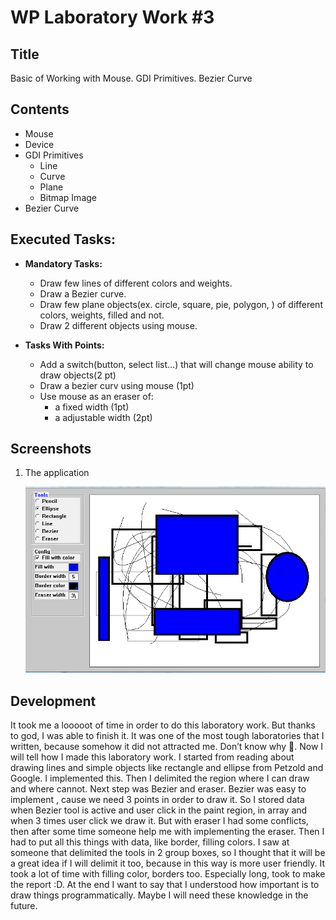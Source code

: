 # WP Laboratory Work #3

## Title

Basic of Working with Mouse. GDI Primitives. Bezier Curve

## Contents

  - Mouse
  - Device
  - GDI Primitives
    - Line
    - Curve
    - Plane
    - Bitmap Image
  - Bezier Curve


## Executed Tasks:
  - **Mandatory Tasks:**
    - Draw few lines of different colors and weights.
    - Draw a Bezier curve.
    - Draw few plane objects(ex. circle, square, pie, polygon, ) of different colors, weights, filled and not.
    - Draw 2 different objects using mouse.

  - **Tasks With Points:**
    - Add a switch(button, select list...) that will change mouse ability to draw objects(2 pt)
    - Draw a bezier curv using mouse (1pt)
    - Use mouse as an eraser of:
      - a fixed width (1pt)
      - a adjustable width (2pt)

  


## Screenshots

1. The application

    ![Screenshot1](https://raw.githubusercontent.com/TUM-FAF/FAF-121-Gaitur-Iurie/master/WP/Lab%233/Screenshot_1.png)



## Development
 
 It took me a looooot of time in order to do this laboratory work. But thanks to god, I was able to finish it.
It was one of the most tough laboratories that I written, because somehow it did not attracted me. Don’t know why . 
Now I will tell how I made this laboratory work. I started from reading about drawing lines and simple objects like rectangle and ellipse from Petzold and Google. I implemented this. Then I delimited the region where I can draw and where cannot. Next step was Bezier and eraser. Bezier was easy to implement , cause we need 3 points in order to draw it. So I stored data when Bezier tool is active and user click in the paint region, in array and when 3 times user click  we draw it.
But with eraser I had some conflicts, then after some time someone help me with implementing the eraser.
Then I had to put all this things with data, like border, filling colors. I saw at someone that delimited the tools in 2 group boxes, so I thought that it will be a great idea if I will delimit it too, because in this way is more user friendly. It took a lot of time with filling color, borders too.
Especially long, took to make the report :D. 
At the end I want to say that I understood how important is to draw things programmatically.
Maybe I will need these knowledge in the future.

 
